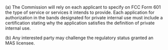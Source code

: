 (a) The Commission will rely on each applicant to specify on FCC Form 601 the type of service or services it intends to provide. Each application for authorization in the bands designated for private internal use must include a certification stating why the application satisfies the definition of private internal use.

(b) Any interested party may challenge the regulatory status granted an MAS licensee.

